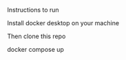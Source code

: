 Instructions to run

Install docker desktop on your machine

Then clone this repo

docker compose up